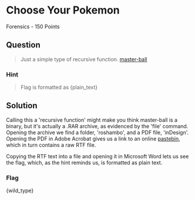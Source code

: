 # Choose Your Pokemon
Forensics - 150 Points

## Question
>Just a simple type of recursive function. [master-ball](master-ball)

### Hint
>Flag is formatted as {plain_text}

## Solution
Calling this a 'recursive function' might make you think master-ball is a 
binary, but it's actually a .RAR archive, as evidenced by the 'file' command. 
Opening the archive we find a folder, 'roshambo', and a PDF file, 'inDesign'. 
Opening the PDF in Adobe Acrobat gives us a link to an online [pastebin](https://pastebin.com/AWTDEb9j), 
which in turn contains a raw RTF file. 

Copying the RTF text into a file and opening it in Microsoft Word lets us see 
the flag, which, as the hint reminds us, is formatted as plain text.

### Flag
{wild_type}
